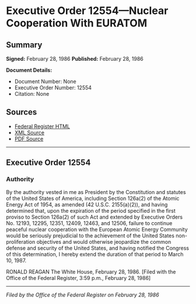 # Executive Order 12554—Nuclear Cooperation With EURATOM

## Summary

**Signed:** February 28, 1986
**Published:** February 28, 1986

**Document Details:**
- Document Number: None
- Executive Order Number: 12554
- Citation: None

## Sources
- [Federal Register HTML](https://www.presidency.ucsb.edu/documents/executive-order-12554-nuclear-cooperation-with-euratom)
- [XML Source](None)
- [PDF Source](None)

---

## Executive Order 12554

### Authority

By the authority vested in me as President by the Constitution and statutes of the United States of America, including Section 126a(2) of the Atomic Energy Act of 1954, as amended (42 U.S.C. 2155(a)(2)), and having determined that, upon the expiration of the period specified in the first proviso to Section 126a(2) of such Act and extended by Executive Orders No. 12193, 12295, 12351, 12409, 12463, and 12506, failure to continue peaceful nuclear cooperation with the European Atomic Energy Community would be seriously prejudicial to the achievement of the United States non-proliferation objectives and would otherwise jeopardize the common defense and security of the United States, and having notified the Congress of this determination, I hereby extend the duration of that period to March 10, 1987.

RONALD REAGAN
The White House,
February 28, 1986.
[Filed with the Office of the Federal Register, 3:59 p.m., February 28, 1986]

---

*Filed by the Office of the Federal Register on February 28, 1986*

